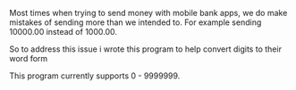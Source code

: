 Most times when trying to send money with mobile bank apps, 
we do make mistakes of sending more than we intended to.
For example sending 10000.00 instead of 1000.00.

So to address this issue i wrote this program to help convert digits to their word form

This program currently supports 0 - 9999999.